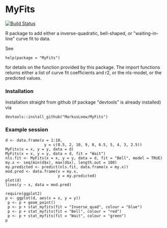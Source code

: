 # MyFits

[![Build Status](https://travis-ci.org/MarkusLoew/MyFits.svg?branch=master)](https://travis-ci.org/MarkusLoew/MyFits)

R package to add either a inverse-quadratic, bell-shaped, or "waiting-in-line" curve fit to data.

See 

	help(package = "MyFits") 

for details on the function provided by this package.
The import functions returns either a list of curve fit coefficients and r2, or the nls-model, or the predicted values.


### Installation

Installation straight from github (if package "devtools" is already installed) via

```{r}
devtools::install_github("MarkusLoew/MyFits")
```

### Example session
```{r}
d <- data.frame(x = 1:10,
                 y = c(0.5, 2, 10, 9, 8, 6.5, 5, 4, 3, 2.5))
MyFits(x = x, y = y, data = d)
MyFits(x = x, y = y, data = d, fit = "Wait")
nls.fit <- MyFits(x = x, y = y, data = d, fit = "Bell", model = TRUE)
my.x <- seq(min(d$x), max(d$x), length.out = 100)
my.predicted <- predict(nls.fit, data.frame(x = my.x))
mod.pred <- data.frame(x = my.x,
                       y = my.predicted)
plot(d)
lines(y ~ x, data = mod.pred)

require(ggplot2)
p <- ggplot(d, aes(x = x, y = y))
 p <- p + geom_point()
 p <- p + stat_myfits(fit = "Inverse_quad", colour = "blue")
 p <- p + stat_myfits(fit = "Bell", colour = "red")
 p <- p + stat_myfits(fit = "Wait", colour = "green")
p 
```
